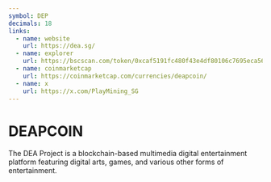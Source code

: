 ```yaml
---
symbol: DEP
decimals: 18
links:
  - name: website
    url: https://dea.sg/
  - name: explorer
    url: https://bscscan.com/token/0xcaf5191fc480f43e4df80106c7695eca56e48b18
  - name: coinmarketcap
    url: https://coinmarketcap.com/currencies/deapcoin/
  - name: x
    url: https://x.com/PlayMining_SG
---
```


# DEAPCOIN

The DEA Project is a blockchain-based multimedia digital entertainment platform featuring digital arts, games, and various other forms of entertainment.
